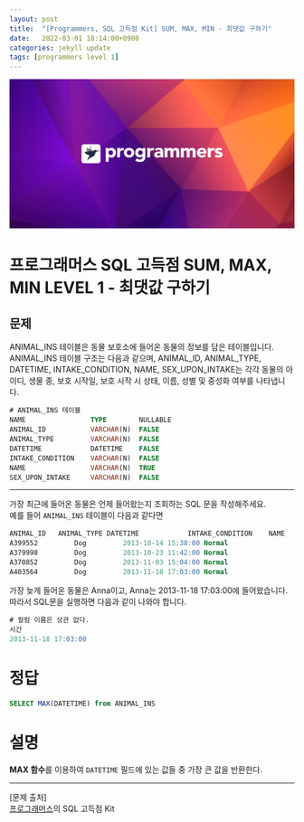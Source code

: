 ```yaml
---
layout: post
title:  "[Programmers, SQL 고득점 Kit] SUM, MAX, MIN - 최댓값 구하기"
date:   2022-03-01 18:14:00+0900
categories: jekyll update
tags: [programmers level 1]
---
```


<p align="center"><img src="/assets/img/blog/정보/프로그래머스.png"></p>

# 프로그래머스 SQL 고득점 SUM, MAX, MIN LEVEL 1 - 최댓값 구하기
## 문제
ANIMAL_INS 테이블은 동물 보호소에 들어온 동물의 정보를 담은 테이블입니다. ANIMAL_INS 테이블 구조는 다음과 같으며, ANIMAL_ID, ANIMAL_TYPE, DATETIME, INTAKE_CONDITION, NAME, SEX_UPON_INTAKE는 각각 동물의 아이디, 생물 종, 보호 시작일, 보호 시작 시 상태, 이름, 성별 및 중성화 여부를 나타냅니다.  

```sql
# ANIMAL_INS 테이블
NAME                TYPE        NULLABLE
ANIMAL_ID           VARCHAR(N)	FALSE
ANIMAL_TYPE         VARCHAR(N)	FALSE
DATETIME            DATETIME	FALSE
INTAKE_CONDITION    VARCHAR(N)	FALSE
NAME                VARCHAR(N)	TRUE
SEX_UPON_INTAKE     VARCHAR(N)	FALSE
```
  
---
  
가장 최근에 들어온 동물은 언제 들어왔는지 조회하는 SQL 문을 작성해주세요.  
예를 들어 `ANIMAL_INS` 테이블이 다음과 같다면  

```sql
ANIMAL_ID	ANIMAL_TYPE	DATETIME	        INTAKE_CONDITION	NAME	        SEX_UPON_INTAKE
A399552	        Dog	        2013-10-14 15:38:00	Normal	                Jack	        Neutered Male
A379998	        Dog	        2013-10-23 11:42:00	Normal	                Disciple	Intact Male
A370852	        Dog	        2013-11-03 15:04:00	Normal	                Katie	        Spayed Female
A403564	        Dog	        2013-11-18 17:03:00	Normal	                Anna	        Spayed Female
```

가장 늦게 들어온 동물은 Anna이고, Anna는 2013-11-18 17:03:00에 들어왔습니다.  따라서 SQL문을 실행하면 다음과 같이 나와야 합니다.   

```sql
# 컬럼 이름은 상관 없다.
시간
2013-11-18 17:03:00
```


# 정답
```sql
SELECT MAX(DATETIME) from ANIMAL_INS
```

# 설명
**MAX 함수**를 이용하여 `DATETIME` 필드에 있는 값들 중 가장 큰 값을 반환한다.  

---
[문제 출처]  
[프로그래머스](https://programmers.co.kr/)의 SQL 고득점 Kit  